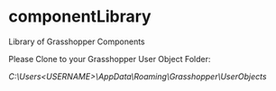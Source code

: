 # componentLibrary
Library of Grasshopper Components

Please Clone to your Grasshopper User Object Folder:

*C:\Users\<USERNAME>\AppData\Roaming\Grasshopper\UserObjects*
